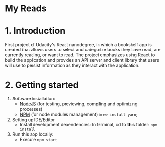 # My Reads

# 1. Introduction
First project of Udacity's React nanodegree, in which a bookshelf app is created that allows users to select and categorize books they have read, are currently reading, or want to read. The project emphasizes using React to build the application and provides an API server and client library that users will use to persist information as they interact with the application.

# 2. Getting started

1. Software installation:
    - [NodeJS](https://nodejs.org) (for testing, previewing, compiling and optimizing processes)
    - [NPM](https://www.npmjs.com) (for node modules management) `brew install yarn`;
2. Setting up IDE/Editor
    - Install development dependencies: In terminal, cd to __this__ folder: `npm install`
3. Run this app locally:
    - Execute `npm start`
